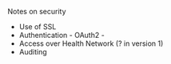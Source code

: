 Notes on security

* Use of SSL
* Authentication - OAuth2 - 
* Access over Health Network (? in version 1)
* Auditing